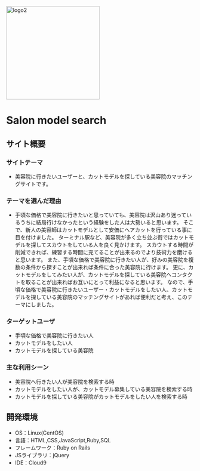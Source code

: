 <img width="250" alt="logo2" src="https://user-images.githubusercontent.com/108617998/191665741-d3a5688f-b023-4dc2-9120-e6fc9ce9d331.png">

# Salon model search

## サイト概要
### サイトテーマ
- 美容院に行きたいユーザーと、カットモデルを探している美容院のマッチングサイトです。

### テーマを選んだ理由
- 手頃な価格で美容院に行きたいと思っていても、美容院は沢山あり迷っているうちに結局行けなかったという経験をした人は大勢いると思います。
そこで、新人の美容師はカットモデルとして安価にヘアカットを行っている事に目を付けました。
ターミナル駅など、美容院が多く立ち並ぶ街ではカットモデルを探してスカウトをしている人を良く見かけます。
スカウトする時間が削減できれば、練習する時間に充てることが出来るのでより技術力を磨けると思います。
また、手頃な価格で美容院に行きたい人が、好みの美容院を複数の条件から探すことが出来れば条件に合った美容院に行けます。
更に、カットモデルをしてみたい人が、カットモデルを探している美容院へコンタクトを取ることが出来ればお互いにとって利益になると思います。
なので、手頃な価格で美容院に行きたいユーザー・カットモデルをしたい人、カットモデルを探している美容院のマッチングサイトがあれば便利だと考え、このテーマにしました。


### ターゲットユーザ
- 手頃な価格で美容院に行きたい人
- カットモデルをしたい人
- カットモデルを探している美容院

### 主な利用シーン
- 美容院へ行きたい人が美容院を検索する時
- カットモデルをしたい人が、カットモデル募集している美容院を検索する時
- カットモデルを探している美容院がカットモデルをしたい人を検索する時

## 開発環境
- OS：Linux(CentOS)
- 言語：HTML,CSS,JavaScript,Ruby,SQL
- フレームワーク：Ruby on Rails
- JSライブラリ：jQuery
- IDE：Cloud9

